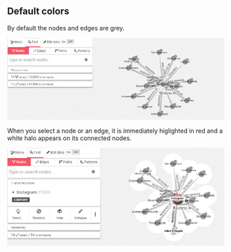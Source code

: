 ## Default colors

By default the nodes and edges are grey.

![![](Grey.png)](GreyRaw.png)

When you select a node or an edge, it is immediately higlighted in red and a white halo appears on its connected nodes.

![](Color.png)
